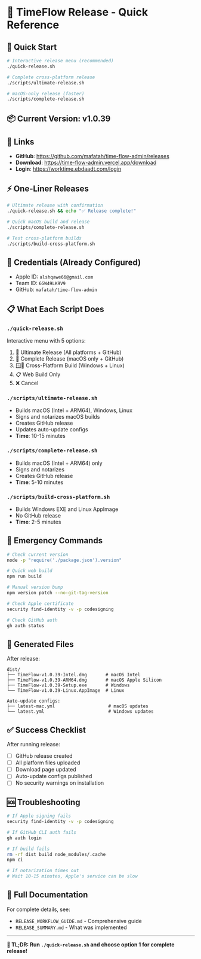 # 🚀 TimeFlow Release - Quick Reference

## 🎯 Quick Start

```bash
# Interactive release menu (recommended)
./quick-release.sh

# Complete cross-platform release
./scripts/ultimate-release.sh

# macOS-only release (faster)
./scripts/complete-release.sh
```

## 📦 Current Version: v1.0.39

## 🔗 Links
- **GitHub**: https://github.com/mafatah/time-flow-admin/releases
- **Download**: https://time-flow-admin.vercel.app/download
- **Login**: https://worktime.ebdaadt.com/login

## ⚡ One-Liner Releases

```bash
# Ultimate release with confirmation
./quick-release.sh && echo "✅ Release complete!"

# Quick macOS build and release
./scripts/complete-release.sh

# Test cross-platform builds
./scripts/build-cross-platform.sh
```

## 🔐 Credentials (Already Configured)
- Apple ID: `alshqawe66@gmail.com`
- Team ID: `6GW49LK9V9`
- GitHub: `mafatah/time-flow-admin`

## 📋 What Each Script Does

### `./quick-release.sh`
Interactive menu with 5 options:
1. 🍎 Ultimate Release (All platforms + GitHub)
2. 🍎 Complete Release (macOS only + GitHub)
3. 🪟🐧 Cross-Platform Build (Windows + Linux)
4. 📋 Web Build Only
5. ❌ Cancel

### `./scripts/ultimate-release.sh`
- Builds macOS (Intel + ARM64), Windows, Linux
- Signs and notarizes macOS builds
- Creates GitHub release
- Updates auto-update configs
- **Time**: 10-15 minutes

### `./scripts/complete-release.sh`
- Builds macOS (Intel + ARM64) only
- Signs and notarizes
- Creates GitHub release
- **Time**: 5-10 minutes

### `./scripts/build-cross-platform.sh`
- Builds Windows EXE and Linux AppImage
- No GitHub release
- **Time**: 2-5 minutes

## 🚨 Emergency Commands

```bash
# Check current version
node -p "require('./package.json').version"

# Quick web build
npm run build

# Manual version bump
npm version patch --no-git-tag-version

# Check Apple certificate
security find-identity -v -p codesigning

# Check GitHub auth
gh auth status
```

## 📁 Generated Files

After release:
```
dist/
├── TimeFlow-v1.0.39-Intel.dmg       # macOS Intel
├── TimeFlow-v1.0.39-ARM64.dmg       # macOS Apple Silicon
├── TimeFlow-v1.0.39-Setup.exe       # Windows
└── TimeFlow-v1.0.39-Linux.AppImage  # Linux

Auto-update configs:
├── latest-mac.yml                    # macOS updates
└── latest.yml                        # Windows updates
```

## ✅ Success Checklist

After running release:
- [ ] GitHub release created
- [ ] All platform files uploaded
- [ ] Download page updated
- [ ] Auto-update configs published
- [ ] No security warnings on installation

## 🆘 Troubleshooting

```bash
# If Apple signing fails
security find-identity -v -p codesigning

# If GitHub CLI auth fails
gh auth login

# If build fails
rm -rf dist build node_modules/.cache
npm ci

# If notarization times out
# Wait 10-15 minutes, Apple's service can be slow
```

## 📖 Full Documentation

For complete details, see:
- `RELEASE_WORKFLOW_GUIDE.md` - Comprehensive guide
- `RELEASE_SUMMARY.md` - What was implemented

---

**🎯 TL;DR: Run `./quick-release.sh` and choose option 1 for complete release!** 